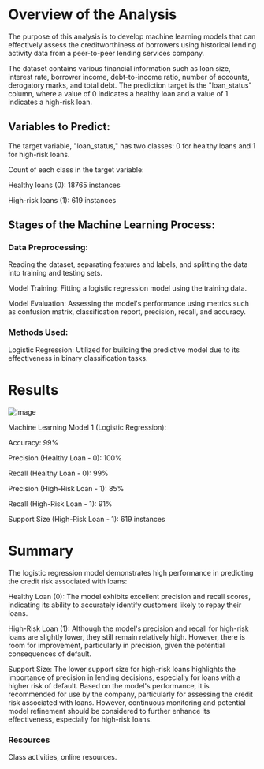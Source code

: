 # Overview of the Analysis

The purpose of this analysis is to develop machine learning models that can effectively assess the creditworthiness of borrowers using historical lending activity data from a peer-to-peer lending services company.

The dataset contains various financial information such as loan size, interest rate, borrower income, debt-to-income ratio, number of accounts, derogatory marks, and total debt. The prediction target is the "loan_status" column, where a value of 0 indicates a healthy loan and a value of 1 indicates a high-risk loan.

## Variables to Predict:

The target variable, "loan_status," has two classes: 0 for healthy loans and 1 for high-risk loans.

Count of each class in the target variable:

Healthy loans (0): 18765 instances

High-risk loans (1): 619 instances

## Stages of the Machine Learning Process:

### Data Preprocessing: 

Reading the dataset, separating features and labels, and splitting the data into training and testing sets.

Model Training: Fitting a logistic regression model using the training data.

Model Evaluation: Assessing the model's performance using metrics such as confusion matrix, classification report, precision, recall, and accuracy.

### Methods Used:

Logistic Regression: Utilized for building the predictive model due to its effectiveness in binary classification tasks.

# Results
![image](https://github.com/Vfdelgado/Credit_Risk_Classification/assets/146504714/a8bd1e45-f370-4820-b88e-160037354daa)


Machine Learning Model 1 (Logistic Regression):

Accuracy: 99%

Precision (Healthy Loan - 0): 100%

Recall (Healthy Loan - 0): 99%

Precision (High-Risk Loan - 1): 85%

Recall (High-Risk Loan - 1): 91%

Support Size (High-Risk Loan - 1): 619 instances

# Summary
The logistic regression model demonstrates high performance in predicting the credit risk associated with loans:

Healthy Loan (0):
The model exhibits excellent precision and recall scores, indicating its ability to accurately identify customers likely to repay their loans.

High-Risk Loan (1):
Although the model's precision and recall for high-risk loans are slightly lower, they still remain relatively high. However, there is room for improvement, particularly in precision, given the potential consequences of default.

Support Size:
The lower support size for high-risk loans highlights the importance of precision in lending decisions, especially for loans with a higher risk of default.
Based on the model's performance, it is recommended for use by the company, particularly for assessing the credit risk associated with loans. However, continuous monitoring and potential model refinement should be considered to further enhance its effectiveness, especially for high-risk loans.

### Resources

Class activities, online resources.
